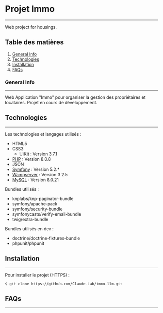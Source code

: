 # Projet Immo
***
Web project for housings.

## Table des matières
1. [General Info](#general-info)
2. [Technologies](#technologies)
4. [Installation](#installation)
5. [FAQs](#faqs)
### General Info
***
Web Application "Immo" pour organiser la gestion des propriétaires et locataires. 
Projet en cours de développement.

## Technologies
***
Les technologies et langages utilisés :
* HTML5
* CSS3
  * [UiKit](https://getuikit.com/) : Version 3.7.1
* [PHP](https://www.php.net/) : Version 8.0.8
* JSON
* [Symfony](https://symfony.com/) : Version 5.2.*
* [Wampserver](https://wampserver.aviatechno.net/) : Version 3.2.5
* [MySQL](https://www.mysql.com/fr/) : Version 8.0.21

Bundles utilisés :
* knplabs/knp-paginator-bundle
* symfony/apache-pack
* symfony/security-bundle
* symfonycasts/verify-email-bundle
* twig/extra-bundle

Bundles utilisés en dev :
* doctrine/doctrine-fixtures-bundle
* phpunit/phpunit

## Installation
***
Pour installer le projet (HTTPS) :
```
$ git clone https://github.com/Claude-Lab/immo-llm.git
```

## FAQs
***
